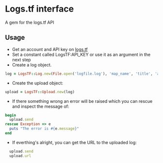 # Logs.tf interface

A gem for the logs.tf API

## Usage

- Get an account and API key on [logs.tf](http://logs.tf)
- Set a constant called LogsTF:API_KEY or use it as an argument in the next step
- Create a log object.

```ruby
log = LogsTF::Log.new(File.open('logfile.log'), 'map_name', 'title', 'api_key')
```

- Create the upload object: 

```ruby
upload = LogsTF::Upload.new(log)
```

- If there something wrong an error will be raised which you can rescue and inspect the message of:

```ruby
begin
  upload.send
rescue Exception => e
  puts "The error is #{e.message}"
end
```

- If everthing's alright, you can get the URL to the uploaded log:

```ruby
  upload.send
  upload.url
```
